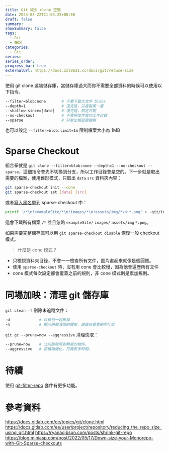 ```yaml
---
title: Git 減少 clone 空間
date: 2024-08-22T21:03:25+08:00
draft: false
summary: 
showSummary: false
tags: 
  - Git
  - 筆記
categories: 
  - Git
series:
series_order: 
progress_bar: true
externalUrl: https://docs.zsl0621.cc/docs/git/reduce-size
---
```


使用 git clone 遠端儲存庫，當儲存庫過大而你不需要全部資料的時候可以使用以下指令。

```sh
--filter=blob:none       # 不要下載大文件 blobs
--depth=1                # 淺克隆，只複製第一層
--shallow-since=[date]   # 淺克隆，限定日期
--no-checkout            # 不會把文件放到工作目錄
--sparse                 # 只取出根目錄檔案
```

也可以設定 `--filter=blob:limit=1m` 限制檔案大小為 1MB

# Sparse Checkout

組合拳就是 `git clone --filter=blob:none --depth=1 --no-checkout --sparse`，這個指令會先不切換到分支，所以工作目錄會是空的。下一步就是取出需要的檔案，使用錐形模式，只取出 `data` `src` 資料夾內容：

```sh
git sparse-checkout init --cone
git sparse-checkout set [data] [src]
```

或者[寫入黑名單](https://ryanagibson.com/posts/shrink-git-repo/#as-a-user)到 sparse-checkout 中：

```sh
printf '/*\n!exampleSite/*\n!images/*\n!assets/img/*\n!*.png' > .git/info/sparse-checkout && git checkout
```

這會下載所有檔案 `/*` 並且忽略 `exampleSite/` `images/` `assets/img`  `*.png`。

如果需要完整儲存庫可以用 `git sparse-checkout disable` 恢復一般 checkout 模式。

> 什麼是 cone 模式？

- 只檢視資料夾目錄，不會一一檢查所有文件，圖片畫起來就像是個圓錐。
- 使用 `sparse-checkout` 時，沒有用 cone 會比較慢，因為他會遍歷所有文件
- cone 模式每次設定都會覆蓋之前的規則，非 cone 模式則是累加規則。

# 同場加映：清理 git 儲存庫

`git clean -f` 刪除未追蹤文件：

```sh
-d             # 目錄也一起刪掉
-n             # 顯示將被清除的檔案，建議先看會刪除什麼
```

`git gc --prune=now --aggressive` 清理快取：

```sh
--prune=now    # 立刻刪除所有無用的物件。
--aggressive   # 更積極優化，花費更多時間。
```

# 待續

使用 [git-filter-repo](https://github.com/newren/git-filter-repo) 套件有更多功能。

# 參考資料

https://docs.gitlab.com/ee/topics/git/clone.html
https://docs.gitlab.com/ee/user/project/repository/reducing_the_repo_size_using_git.html
https://ryanagibson.com/posts/shrink-git-repo
https://blog.miniasp.com/post/2022/05/17/Down-size-your-Monorepo-with-Git-Sparse-checkouts
